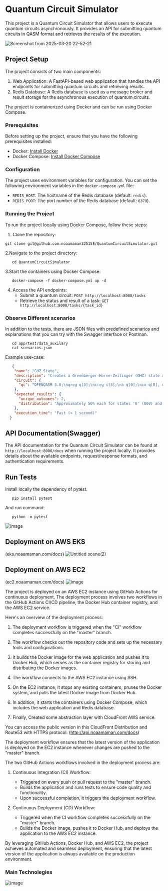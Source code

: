 # Quantum Circuit Simulator

This project is a Quantum Circuit Simulator that allows users to execute quantum circuits asynchronously. It provides an API for submitting quantum circuits in QASM format and retrieves the results of the execution.

![Screenshot from 2025-03-20 22-52-21](https://github.com/user-attachments/assets/619849ed-4935-457f-af26-dde715c9273a)


## Project Setup

The project consists of two main components:
1. Web Application: A FastAPI-based web application that handles the API endpoints for submitting quantum circuits and retrieving results.
2. Redis Database: A Redis database is used as a message broker and result storage for the asynchronous execution of quantum circuits.

The project is containerized using Docker and can be run using Docker Compose.

### Prerequisites

Before setting up the project, ensure that you have the following prerequisites installed:
- Docker: [Install Docker](https://docs.docker.com/get-docker/)
- Docker Compose: [Install Docker Compose](https://docs.docker.com/compose/install/)

### Configuration

The project uses environment variables for configuration. You can set the following environment variables in the `docker-compose.yml` file:
- `REDIS_HOST`: The hostname of the Redis database (default: `redis`).
- `REDIS_PORT`: The port number of the Redis database (default: `6379`).

### Running the Project

To run the project locally using Docker Compose, follow these steps:

1. Clone the repository:
  ```shell
  git clone git@github.com:noaamaman325158/QuantumCircuitSimulator.git
```
2.Navigate to the project directory:
```shell
   cd QuantumCircuitSimulator
```
3.Start the containers using Docker Compose:
```shell
   docker-compose -f docker-compose.yml up -d
```
4. Access the API endpoints:
   - Submit a quantum circuit: `POST http://localhost:8000/tasks`
   - Retrieve the status and result of a task: `GET http://localhost:8000/tasks/{task_id}`
### Observe Different scenarios
In addition to the tests, there are JSON files with predefined scenarios and explanations that you can try with the Swagger interface or Postman.
```shell
   cd app/test/data_auxilary
   cat scenarios.json
```
Example use-case:
```json
   {
    "name": "GHZ State",
    "description": "Creates a Greenberger-Horne-Zeilinger (GHZ) state among three qubits. Expected outcome: Equal probability of measuring '000' and '111' (binary 0 and 7 in decimal).",
    "circuit": {
      "qc": "OPENQASM 3.0;\nqreg q[3];\ncreg c[3];\nh q[0];\ncx q[0], q[1];\ncx q[1], q[2];\nmeasure q -> c;"
    },
    "expected_results": {
      "unique_outcomes": 2,
      "distribution": "Approximately 50% each for states '0' (000) and '7' (111)"
    },
    "execution_time": "Fast (< 1 second)"
  }
```
## API Documentation(Swagger)
The API documentation for the Quantum Circuit Simulator can be found at `http://localhost:8000/docs` when running the project locally.
It provides details about the available endpoints, request/response formats, and authentication requirements.
## Run Tests
Install locally the dependency of pytest.
```shell
   pip install pytest
```
And run command:
```shell
   python -m pytest
```

![image](https://github.com/user-attachments/assets/f052f946-b65f-4f8f-879d-8c38ae80d784)

## Deployment on AWS EKS
(eks.noaamaman.com/docs)
![Untitled scene(2)](https://github.com/user-attachments/assets/d5d3571b-c590-4a28-b601-c06c8152af32)


## Deployment on AWS EC2
(ec2.noaamaman.com/docs)
![image](https://github.com/user-attachments/assets/753354a7-b19a-47bf-9aa8-69f436329885)


The project is deployed on an AWS EC2 instance using GitHub Actions for continuous deployment. The deployment process involves two workflows in the GitHub Actions CI/CD pipeline, the Docker Hub container registry, and the AWS EC2 service.

Here's an overview of the deployment process:

1. The deployment workflow is triggered when the "CI" workflow completes successfully on the "master" branch.

2. The workflow checks out the repository code and sets up the necessary tools and configurations.

3. It builds the Docker image for the web application and pushes it to Docker Hub, which serves as the container registry for storing and distributing the Docker images.

4. The workflow connects to the AWS EC2 instance using SSH.

5. On the EC2 instance, it stops any existing containers, prunes the Docker system, and pulls the latest Docker image from Docker Hub.

6. In addition, it starts the containers using Docker Compose, which includes the web application and Redis database.
   
7. Finally, Created some abstraction layer with CloudFront AWS service.

You can access the public version in this CloudFront Distribution and Route53 with HTTPS protocol:
(http://api.noaamaman.com/docs)

The deployment workflow ensures that the latest version of the application is deployed on the EC2 instance whenever changes are pushed to the "master" branch.

The two GitHub Actions workflows involved in the deployment process are:

1. Continuous Integration (CI) Workflow:
   - Triggered on every push or pull request to the "master" branch.
   - Builds the application and runs tests to ensure code quality and functionality.
   - Upon successful completion, it triggers the deployment workflow.

2. Continuous Deployment (CD) Workflow:
   - Triggered when the CI workflow completes successfully on the "master" branch.
   - Builds the Docker image, pushes it to Docker Hub, and deploys the application to the AWS EC2 instance.

By leveraging GitHub Actions, Docker Hub, and AWS EC2, the project achieves automated and seamless deployment, ensuring that the latest version of the application is always available on the production environment.


### Main Technolegies
![image](https://github.com/user-attachments/assets/50781b47-c182-4fb1-8626-5bdf32848f59)

